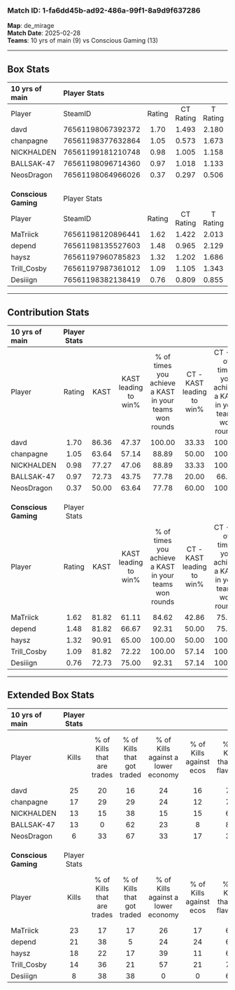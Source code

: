 ### Match ID: 1-fa6dd45b-ad92-486a-99f1-8a9d9f637286  
**Map**: de_mirage  
**Match Date**: 2025-02-28  
**Teams**: 10 yrs of main (9) vs Conscious Gaming (13)  

---  

## Box Stats  

| **10 yrs of main**   | Player Stats      |        |           |          |       |       |       |         |        |      |     |
| :- | :- | :-: | :-: | :-: | :-: | :-: | :-: | :-: | :-: | :-: | :-: |
| Player               | SteamID           | Rating | CT Rating | T Rating | KAST  |  ADR  | Kills | Assists | Deaths | K/D  | HS% |
| davd                 | 76561198067392372 |  1.70  |   1.493   |  2.180   | 86.36 | 106.7 |  25   |    6    |   14   | 1.79 | 32  |
| chanpagne            | 76561198377632864 |  1.05  |   0.573   |  1.673   | 63.64 | 74.8  |  17   |    6    |   17   | 1.00 | 41  |
| NICKHALDEN           | 76561199181210748 |  0.98  |   1.005   |  1.158   | 77.27 | 73.5  |  13   |    4    |   17   | 0.76 | 53  |
| BALLSAK-47           | 76561198096714360 |  0.97  |   1.018   |  1.133   | 72.73 | 85.8  |  13   |    7    |   18   | 0.72 | 69  |
| NeosDragon           | 76561198064966026 |  0.37  |   0.297   |  0.506   | 50.00 | 38.2  |   6   |    4    |   18   | 0.33 | 33  |
|                      |                   |        |           |          |       |       |       |         |        |      |     |
|                      |                   |        |           |          |       |       |       |         |        |      |     |
|                      |                   |        |           |          |       |       |       |         |        |      |     |
| **Conscious Gaming** | Player Stats      |        |           |          |       |       |       |         |        |      |     |
| Player               | SteamID           | Rating | CT Rating | T Rating | KAST  |  ADR  | Kills | Assists | Deaths | K/D  | HS% |
| MaTriick             | 76561198120896441 |  1.62  |   1.422   |  2.013   | 81.82 | 105.1 |  23   |    3    |   12   | 1.92 | 52  |
| depend               | 76561198135527603 |  1.48  |   0.965   |  2.129   | 81.82 | 105.6 |  21   |    9    |   16   | 1.31 | 28  |
| haysz                | 76561197960785823 |  1.32  |   1.202   |  1.686   | 90.91 | 78.7  |  18   |    5    |   16   | 1.13 | 38  |
| Trill_Cosby          | 76561197987361012 |  1.09  |   1.105   |  1.343   | 81.82 | 74.9  |  14   |    6    |   16   | 0.88 | 14  |
| Desiiign             | 76561198382138419 |  0.76  |   0.809   |  0.855   | 72.73 | 51.1  |   8   |    6    |   14   | 0.57 | 37  |
---  

## Contribution Stats  

| **10 yrs of main**   | Player Stats |       |                      |                                                        |                           |                                                             |                          |                                                            |
| :- | :-: | :-: | :-: | :-: | :-: | :-: | :-: | :-: |
| Player               |    Rating    | KAST  | KAST leading to win% | % of times you achieve a KAST in your teams won rounds | CT - KAST leading to win% | CT - % of times you achieve a KAST in your teams won rounds | T - KAST leading to win% | T - % of times you achieve a KAST in your teams won rounds |
| davd                 |     1.70     | 86.36 |        47.37         |                         100.00                         |           33.33           |                           100.00                            |          60.00           |                           100.00                           |
| chanpagne            |     1.05     | 63.64 |        57.14         |                         88.89                          |           50.00           |                           100.00                            |          62.50           |                           83.33                            |
| NICKHALDEN           |     0.98     | 77.27 |        47.06         |                         88.89                          |           33.33           |                           100.00                            |          62.50           |                           83.33                            |
| BALLSAK-47           |     0.97     | 72.73 |        43.75         |                         77.78                          |           20.00           |                            66.67                            |          83.33           |                           83.33                            |
| NeosDragon           |     0.37     | 50.00 |        63.64         |                         77.78                          |           60.00           |                           100.00                            |          66.67           |                           66.67                            |
|                      |              |       |                      |                                                        |                           |                                                             |                          |                                                            |
|                      |              |       |                      |                                                        |                           |                                                             |                          |                                                            |
|                      |              |       |                      |                                                        |                           |                                                             |                          |                                                            |
| **Conscious Gaming** | Player Stats |       |                      |                                                        |                           |                                                             |                          |                                                            |
| Player               |    Rating    | KAST  | KAST leading to win% | % of times you achieve a KAST in your teams won rounds | CT - KAST leading to win% | CT - % of times you achieve a KAST in your teams won rounds | T - KAST leading to win% | T - % of times you achieve a KAST in your teams won rounds |
| MaTriick             |     1.62     | 81.82 |        61.11         |                         84.62                          |           42.86           |                            75.00                            |          72.73           |                           88.89                            |
| depend               |     1.48     | 81.82 |        66.67         |                         92.31                          |           50.00           |                            75.00                            |          75.00           |                           100.00                           |
| haysz                |     1.32     | 90.91 |        65.00         |                         100.00                         |           50.00           |                           100.00                            |          75.00           |                           100.00                           |
| Trill_Cosby          |     1.09     | 81.82 |        72.22         |                         100.00                         |           57.14           |                           100.00                            |          81.82           |                           100.00                           |
| Desiiign             |     0.76     | 72.73 |        75.00         |                         92.31                          |           57.14           |                           100.00                            |          88.89           |                           88.89                            |
---  

## Extended Box Stats  

| **10 yrs of main**   | Player Stats |                            |                            |                                    |                         |                              |                                 |        |                             |                                     |                          |                               |                            |
| :- | :-: | :-: | :-: | :-: | :-: | :-: | :-: | :-: | :-: | :-: | :-: | :-: | :-: |
| Player               |    Kills     | % of Kills that are trades | % of Kills that got traded | % of Kills against a lower economy | % of Kills against ecos | % of Kills that are flawless | % of Kills that are close duels | Deaths | % of Deaths that get traded | % of Deaths against a lower economy | % of Deaths against ecos | % of Deaths that are flawless | % of Deaths that are close |
| davd                 |      25      |             20             |             16             |                 24                 |           16            |              72              |               12                |   14   |             29              |                 14                  |            0             |              64               |             7              |
| chanpagne            |      17      |             29             |             29             |                 24                 |           12            |              71              |                6                |   17   |              6              |                  6                  |            0             |              71               |             12             |
| NICKHALDEN           |      13      |             15             |             38             |                 15                 |           15            |              62              |                8                |   17   |             24              |                 12                  |            0             |              65               |             6              |
| BALLSAK-47           |      13      |             0              |             62             |                 23                 |            8            |              85              |                8                |   18   |             22              |                 17                  |            6             |              50               |             22             |
| NeosDragon           |      6       |             33             |             67             |                 33                 |           17            |              33              |               17                |   18   |              6              |                  6                  |            0             |              67               |             6              |
|                      |              |                            |                            |                                    |                         |                              |                                 |        |                             |                                     |                          |                               |                            |
|                      |              |                            |                            |                                    |                         |                              |                                 |        |                             |                                     |                          |                               |                            |
|                      |              |                            |                            |                                    |                         |                              |                                 |        |                             |                                     |                          |                               |                            |
| **Conscious Gaming** | Player Stats |                            |                            |                                    |                         |                              |                                 |        |                             |                                     |                          |                               |                            |
| Player               |    Kills     | % of Kills that are trades | % of Kills that got traded | % of Kills against a lower economy | % of Kills against ecos | % of Kills that are flawless | % of Kills that are close duels | Deaths | % of Deaths that get traded | % of Deaths against a lower economy | % of Deaths against ecos | % of Deaths that are flawless | % of Deaths that are close |
| MaTriick             |      23      |             17             |             17             |                 26                 |           17            |              61              |               17                |   12   |             42              |                 17                  |            0             |              67               |             8              |
| depend               |      21      |             38             |             5              |                 24                 |           24            |              62              |                5                |   16   |             31              |                 31                  |            13            |              56               |             13             |
| haysz                |      18      |             22             |             17             |                 39                 |           11            |              61              |               11                |   16   |             38              |                 19                  |            6             |              94               |             6              |
| Trill_Cosby          |      14      |             36             |             21             |                 57                 |           21            |              71              |               14                |   16   |             38              |                 19                  |            6             |              69               |             6              |
| Desiiign             |      8       |             38             |             38             |                 0                  |            0            |              63              |                0                |   14   |             29              |                 14                  |            0             |              64               |             14             |
